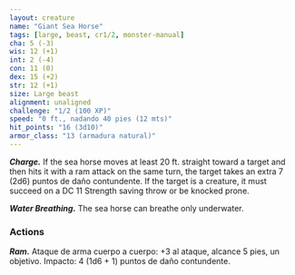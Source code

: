 ```yaml
---
layout: creature
name: "Giant Sea Horse"
tags: [large, beast, cr1/2, monster-manual]
cha: 5 (-3)
wis: 12 (+1)
int: 2 (-4)
con: 11 (0)
dex: 15 (+2)
str: 12 (+1)
size: Large beast
alignment: unaligned
challenge: "1/2 (100 XP)"
speed: "0 ft., nadando 40 pies (12 mts)"
hit_points: "16 (3d10)"
armor_class: "13 (armadura natural)"
---
```


***Charge.*** If the sea horse moves at least 20 ft. straight toward a target and then hits it with a ram attack on the same turn, the target takes an extra 7 (2d6) puntos de daño contundente. If the target is a creature, it must succeed on a DC 11 Strength saving throw or be knocked prone.

***Water Breathing.*** The sea horse can breathe only underwater.

### Actions

***Ram.*** Ataque de arma cuerpo a cuerpo: +3 al ataque, alcance 5 pies, un objetivo. Impacto: 4 (1d6 + 1) puntos de daño contundente.